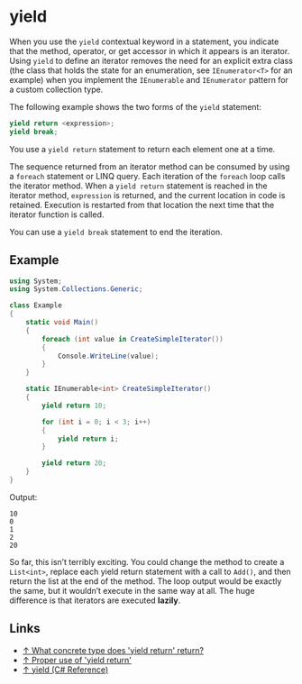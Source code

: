 # yield

When you use the `yield` contextual keyword in a statement, you indicate that the method, operator, or get accessor in which it appears is an iterator. Using `yield` to define an iterator removes the need for an explicit extra class (the class that holds the state for an enumeration, see `IEnumerator<T>` for an example) when you implement the `IEnumerable` and `IEnumerator` pattern for a custom collection type.

The following example shows the two forms of the `yield` statement:

```csharp
yield return <expression>;
yield break;
```

You use a `yield return` statement to return each element one at a time.

The sequence returned from an iterator method can be consumed by using a `foreach` statement or LINQ query. Each iteration of the `foreach` loop calls the iterator method. When a `yield return` statement is reached in the iterator method, `expression` is returned, and the current location in code is retained. Execution is restarted from that location the next time that the iterator function is called.

You can use a `yield break` statement to end the iteration.

## Example

```csharp
using System;
using System.Collections.Generic;

class Example
{
    static void Main()
    {
        foreach (int value in CreateSimpleIterator())
        {
            Console.WriteLine(value);
        }
    }

    static IEnumerable<int> CreateSimpleIterator()
    {
        yield return 10;

        for (int i = 0; i < 3; i++)
        {
            yield return i;
        }

        yield return 20;
    }
}
```

Output:

```output
10
0
1
2
20
```

So far, this isn’t terribly exciting. You could change the method to create a `List<int>`, replace each yield return statement with a call to `Add()`, and then return the list at the end of the method. The loop output would be exactly the same, but it wouldn’t execute in the same way at all. The huge difference is that iterators are executed **lazily**.

## Links

* [↑ What concrete type does 'yield return' return?](https://stackoverflow.com/questions/3454395/what-concrete-type-does-yield-return-return)
* [↑ Proper use of 'yield return'](https://stackoverflow.com/questions/410026/proper-use-of-yield-return)
* [↑ yield (C# Reference)](https://docs.microsoft.com/en-us/dotnet/csharp/language-reference/keywords/yield)
